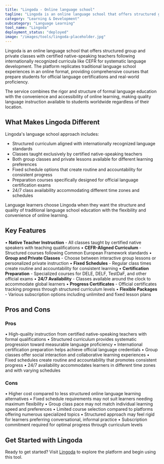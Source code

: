 ```yaml
---
title: "Lingoda - Online language school"
tagline: "Lingoda is an online language school that offers structured group and private classes with certified native-speaking teachers following internationally recognized curricula like CEFR for systematic language development..."
category: "Learning & Development"
subcategory: "Language Learning"
tool_name: "Lingoda"
deployment_status: "deployed"
image: "/images/tools/lingoda-placeholder.jpg"
---
```


Lingoda is an online language school that offers structured group and private classes with certified native-speaking teachers following internationally recognized curricula like CEFR for systematic language development. The platform replicates traditional language school experiences in an online format, providing comprehensive courses that prepare students for official language certifications and real-world proficiency.

The service combines the rigor and structure of formal language education with the convenience and accessibility of online learning, making quality language instruction available to students worldwide regardless of their location.

## What Makes Lingoda Different

Lingoda's language school approach includes:
- Structured curriculum aligned with internationally recognized language standards
- Classes taught exclusively by certified native-speaking teachers
- Both group classes and private lessons available for different learning preferences
- Fixed schedule options that create routine and accountability for consistent progress
- Preparation courses specifically designed for official language certification exams
- 24/7 class availability accommodating different time zones and schedules

Language learners choose Lingoda when they want the structure and quality of traditional language school education with the flexibility and convenience of online learning.

## Key Features

• **Native Teacher Instruction** - All classes taught by certified native speakers with teaching qualifications
• **CEFR-Aligned Curriculum** - Structured courses following Common European Framework standards
• **Group and Private Classes** - Choose between interactive group lessons or personalized private instruction
• **Fixed Schedules** - Regular class times create routine and accountability for consistent learning
• **Certification Preparation** - Specialized courses for DELE, DELF, TestDaF, and other official exams
• **24/7 Availability** - Classes available around the clock to accommodate global learners
• **Progress Certificates** - Official certificates tracking progress through structured curriculum levels
• **Flexible Packages** - Various subscription options including unlimited and fixed lesson plans

## Pros and Cons

### Pros
• High-quality instruction from certified native-speaking teachers with formal qualifications
• Structured curriculum provides systematic progression toward measurable language proficiency
• International certification preparation helps achieve official language credentials
• Group classes offer social interaction and collaborative learning experiences
• Fixed schedules create routine and accountability that promotes consistent progress
• 24/7 availability accommodates learners in different time zones and with varying schedules

### Cons
• Higher cost compared to less structured online language learning alternatives
• Fixed schedule requirements may not suit learners needing maximum flexibility
• Group class pace may not match individual learning speed and preferences
• Limited course selection compared to platforms offering numerous specialized topics
• Structured approach may feel rigid for learners preferring conversational, informal practice
• Subscription commitment required for optimal progress through curriculum levels

## Get Started with Lingoda

Ready to get started? Visit [Lingoda](https://www.lingoda.com/) to explore the platform and begin using this tool.